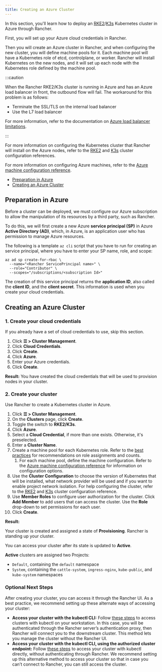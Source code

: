 ```yaml
---
title: Creating an Azure Cluster
---
```


<head>
  <link rel="canonical" href="https://ranchermanager.docs.rancher.com/how-to-guides/new-user-guides/launch-kubernetes-with-rancher/use-new-nodes-in-an-infra-provider/create-an-azure-cluster"/>
</head>

In this section, you'll learn how to deploy an [RKE2](https://docs.rke2.io/)/[K3s](https://docs.k3s.io/) Kubernetes cluster in Azure through Rancher.

First, you will set up your Azure cloud credentials in Rancher.

Then you will create an Azure cluster in Rancher, and when configuring the new cluster, you will define machine pools for it. Each machine pool will have a Kubernetes role of etcd, controlplane, or worker. Rancher will install Kubernetes on the new nodes, and it will set up each node with the Kubernetes role defined by the machine pool.

:::caution

When the Rancher RKE2/K3s cluster is running in Azure and has an Azure load balancer in front, the outbound flow will fail. The workaround for this problem is as follows:

- Terminate the SSL/TLS on the internal load balancer
- Use the L7 load balancer

For more information, refer to the documentation on [Azure load balancer limitations](https://docs.microsoft.com/en-us/azure/load-balancer/components#limitations).

:::

For more information on configuring the Kubernetes cluster that Rancher will install on the Azure nodes, refer to the [RKE2](../../../../reference-guides/cluster-configuration/rancher-server-configuration/rke2-cluster-configuration.md) and [K3s](../../../../reference-guides/cluster-configuration/rancher-server-configuration/k3s-cluster-configuration.md) cluster configuration references.

For more information on configuring Azure machines, refer to the [Azure machine configuration reference](../../../../reference-guides/cluster-configuration/downstream-cluster-configuration/machine-configuration/azure.md).

- [Preparation in Azure](#preparation-in-azure)
- [Creating an Azure Cluster](#creating-an-azure-cluster)

## Preparation in Azure

Before a cluster can be deployed, we must configure our Azure subscription to allow the manipulation of its resources by a third party, such as Rancher.

To do this, we will first create a new Azure **service principal (SP)** in Azure **Active Directory (AD)**, which, in Azure, is an application user who has permission to manage Azure resources.

The following is a template `az cli` script that you have to run for creating an service principal, where you have to enter your SP name, role, and scope:

```
az ad sp create-for-rbac \
  --name="<Rancher ServicePrincipal name>" \
  --role="Contributor" \
  --scopes="/subscriptions/<subscription Id>"
```

The creation of this service principal returns the **application ID**, also called the **client ID**, and the **client secret**. This information is used when you create your cloud credentials.

## Creating an Azure Cluster

### 1. Create your cloud credentials

If you already have a set of cloud credentials to use, skip this section.

1. Click **☰ > Cluster Management**.
1. Click **Cloud Credentials**.
1. Click **Create**.
1. Click **Azure**.
1. Enter your Azure credentials.
1. Click **Create**.

**Result:** You have created the cloud credentials that will be used to provision nodes in your cluster.

### 2. Create your cluster

Use Rancher to create a Kubernetes cluster in Azure.

1. Click **☰ > Cluster Management**.
1. On the **Clusters** page, click **Create**.
1. Toggle the switch to **RKE2/K3s**.
1. Click **Azure**.
1. Select a **Cloud Credential**, if more than one exists. Otherwise, it's preselected.
1. Enter a **Cluster Name**.
1. Create a machine pool for each Kubernetes role. Refer to the [best practices](use-new-nodes-in-an-infra-provider.md#node-roles) for recommendations on role assignments and counts.
    1. For each machine pool, define the machine configuration. Refer to the [Azure machine configuration reference](../../../../reference-guides/cluster-configuration/downstream-cluster-configuration/machine-configuration/azure.md) for information on configuration options.
1. Use the **Cluster Configuration** to choose the version of Kubernetes that will be installed, what network provider will be used and if you want to enable project network isolation.  For help configuring the cluster, refer to the [RKE2](../../../../reference-guides/cluster-configuration/rancher-server-configuration/rke2-cluster-configuration.md) and [K3s](../../../../reference-guides/cluster-configuration/rancher-server-configuration/k3s-cluster-configuration.md) cluster configuration reference.
1. Use **Member Roles** to configure user authorization for the cluster. Click **Add Member** to add users that can access the cluster. Use the **Role** drop-down to set permissions for each user.
1. Click **Create**.

**Result:**

Your cluster is created and assigned a state of **Provisioning**. Rancher is standing up your cluster.

You can access your cluster after its state is updated to **Active**.

**Active** clusters are assigned two Projects:

- `Default`, containing the `default` namespace
- `System`, containing the `cattle-system`, `ingress-nginx`, `kube-public`, and `kube-system` namespaces


### Optional Next Steps

After creating your cluster, you can access it through the Rancher UI. As a best practice, we recommend setting up these alternate ways of accessing your cluster:

- **Access your cluster with the kubectl CLI:** Follow [these steps](../../../new-user-guides/manage-clusters/access-clusters/use-kubectl-and-kubeconfig.md#accessing-clusters-with-kubectl-from-your-workstation) to access clusters with kubectl on your workstation. In this case, you will be authenticated through the Rancher server’s authentication proxy, then Rancher will connect you to the downstream cluster. This method lets you manage the cluster without the Rancher UI.
- **Access your cluster with the kubectl CLI, using the authorized cluster endpoint:** Follow [these steps](../../../new-user-guides/manage-clusters/access-clusters/use-kubectl-and-kubeconfig.md#authenticating-directly-with-a-downstream-cluster) to access your cluster with kubectl directly, without authenticating through Rancher. We recommend setting up this alternative method to access your cluster so that in case you can’t connect to Rancher, you can still access the cluster.
